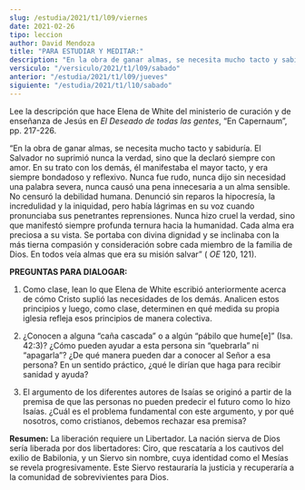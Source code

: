 ```yaml
---
slug: /estudia/2021/t1/l09/viernes
date: 2021-02-26
tipo: leccion
author: David Mendoza
title: "PARA ESTUDIAR Y MEDITAR:"
description: "En la obra de ganar almas, se necesita mucho tacto y sabiduría. El Salvador no suprimió nunca la verdad, sino que la declaró siempre con amor. En su trato con los demás, él manifestaba el mayor tacto, y era siempre bondadoso y reflexivo. Nunca fue rudo, nunca dijo sin necesidad una palabra severa, nunca causó una pena innecesaria a un alma sensible"
versiculo: "/versiculo/2021/t1/l09/sabado"
anterior: "/estudia/2021/t1/l09/jueves"
siguiente: "/estudia/2021/t1/l10/sabado"
---
```


Lee la descripción que hace Elena de White del ministerio de
curación y de enseñanza de Jesús en
_El Deseado de todas las gentes_, “En Capernaum”, pp.
217-226.


“En la obra de ganar almas, se necesita mucho tacto y
sabiduría. El Salvador no suprimió nunca la verdad, sino que
la declaró siempre con amor. En su trato con los demás,
él manifestaba el mayor tacto, y era siempre bondadoso y
reflexivo. Nunca fue rudo, nunca dijo sin necesidad una palabra
severa, nunca causó una pena innecesaria a un alma sensible. No
censuró la debilidad humana. Denunció sin reparos la
hipocresía, la incredulidad y la iniquidad, pero había
lágrimas en su voz cuando pronunciaba sus penetrantes
reprensiones. Nunca hizo cruel la verdad, sino que manifestó
siempre profunda ternura hacia la humanidad. Cada alma era preciosa a
su vista. Se portaba con divina dignidad y se inclinaba con la
más tierna compasión y consideración sobre cada miembro
de la familia de Dios. En todos veía almas que era su misión
salvar” ( _OE_ 120, 121).


**PREGUNTAS PARA DIALOGAR:**

1.  Como clase, lean lo que Elena de White escribió anteriormente
     acerca de cómo Cristo suplió las necesidades de los
     demás. Analicen estos principios y luego, como clase,
     determinen en qué medida su propia iglesia refleja esos
     principios de manera colectiva.

2.  ¿Conocen a alguna “caña cascada” o a
     algún “pábilo que hume[e]” (Isa. 42:3)?
     ¿Cómo pueden ayudar a esta persona sin
     “quebrarla” ni “apagarla”? ¿De qué
     manera pueden dar a conocer al Señor a esa persona? En un
     sentido práctico, ¿qué le dirían que haga para
     recibir sanidad y ayuda?

3.  El argumento de los diferentes autores de Isaías se
     originó a partir de la premisa de que las personas no pueden
     predecir el futuro como lo hizo Isaías. ¿Cuál es el
     problema fundamental con este argumento, y por qué nosotros,
     como cristianos, debemos rechazar esa premisa?


**Resumen:** La liberación requiere un Libertador. La
nación sierva de Dios sería liberada por dos libertadores:
Ciro, que rescataría a los cautivos del exilio de Babilonia, y un
Siervo sin nombre, cuya identidad como el Mesías se revela
progresivamente. Este Siervo restauraría la justicia y
recuperaría a la comunidad de sobrevivientes para Dios.
